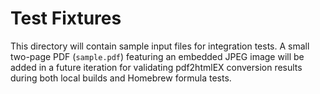 <!-- this_file: testdata/README.md -->

# Test Fixtures

This directory will contain sample input files for integration tests. A small
two-page PDF (`sample.pdf`) featuring an embedded JPEG image will be added in a
future iteration for validating pdf2htmlEX conversion results during both
local builds and Homebrew formula tests.

